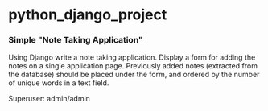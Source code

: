 # python_django_project

### Simple "Note Taking Application"

Using Django write a note taking application.
Display a form for adding the notes on a single application page. 
Previously added notes (extracted from the database) should be placed under the form,
and ordered by the number of unique words in a text field.

Superuser: admin/admin
